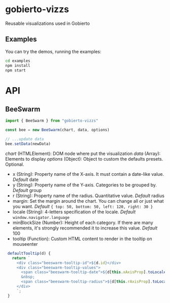 # gobierto-vizzs
Reusable visualizations used in Gobierto

## Examples

You can try the demos, running the examples:

```sh
cd examples
npm install
npm start
```

# API

## BeeSwarm

```js
import { BeeSwarm } from "gobierto-vizzs"

const bee = new BeeSwarm(chart, data, options)

// ...update data
bee.setData(newData)
```

_chart_ (HTMLElement): DOM node where put the visualization
_data_ (Array): Elements to display
_options_ (Object): Object to custom the defaults presets. Optional.
 - x (String): Property name of the X-axis. It must contain a date-like value. _Default_ date
 - y (String): Property name of the Y-axis. Categories to be grouped by. _Default_ group
 - r (String): Property name of the radius. Quantitative value. _Default_ radius
 - margin: Set the margin around the chart. You can change all or just what you want. _Default_ `{ top: 50, bottom: 50, left: 120, right: 30 }`
 - locale (String): 4-letters specification of the locale. _Default_ `window.navigator.language`
 - minBlockSize (Number): Height of each category. If there are many elements, it's strongly recommended it to increase this value. _Default_ 100
 - tooltip (Function): Custom HTML content to render in the tooltip on mouseenter
 ```js
  defaultTooltip(d) {
    return `
      <div class="beeswarm-tooltip-id">${d.id}</div>
      <div class="beeswarm-tooltip-values">
        <span class="beeswarm-tooltip-date">${d[this.xAxisProp].toLocaleDateString()}</span>
        &nbsp;
        <span class="beeswarm-tooltip-radius">${d[this.rAxisProp].toLocaleString()}</span>
      </div>
      `;
  }
 ```
